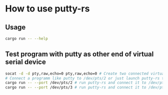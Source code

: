 # How to use putty-rs

## Usage

```bash
cargo run -- --help
```

## Test program with putty as other end of virtual serial device

```bash
socat -d -d pty,raw,echo=0 pty,raw,echo=0 # Create two connected virtual serial devices e.g. /dev/pts/2 and /dev/pts/3
# Connect a programm like putty to /dev/pts/2 or just launch putty-rs twice
cargo run -- --port /dev/pts/2 # run putty-rs and connect it to /dev/pts/3
cargo run -- --port /dev/pts/3 # run putty-rs and connect it to /dev/pts/3
```
